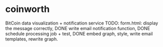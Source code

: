 # coinworth
BitCoin data visualization + notification service
TODO:
form.html: display the message correctly,
DONE write email notification function,
DONE schedule processing job + test,
DONE embed graph,
style, 
write email templates,
rewrite graph.